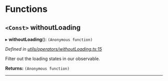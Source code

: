 

# Functions

<a id="withoutloading"></a>

## `<Const>` withoutLoading

▸ **withoutLoading**(): `(Anonymous function)`

*Defined in [utils/operators/withoutLoading.ts:15](https://github.com/paritytech/js-libs/blob/3946ccd/packages/light.js/src/utils/operators/withoutLoading.ts#L15)*

Filter out the loading states in our observable.

**Returns:** `(Anonymous function)`

___


